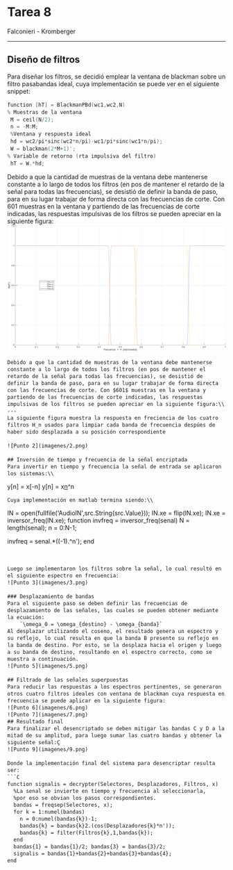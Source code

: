 # Tarea 8
Falconieri - Kromberger

---
## Diseño de filtros

 Para diseñar los filtros, se decidió emplear la ventana de blackman sobre un filtro pasabandas ideal, cuya implementación se puede ver en el siguiente snippet:
 
 ```C
function [hT] = BlackmanPBd(wc1,wc2,N)
% Muestras de la ventana
  M = ceil(N/2);
  n = -M:M;
  %Ventana y respuesta ideal
  hd = wc2/pi*sinc(wc2*n/pi)-wc1/pi*sinc(wc1*n/pi);
  W = blackman(2*M+1)';
% Variable de retorno (rta impulsiva del filtro)
  hT = W.*hd;
  ```
  
 Debido a que la cantidad de muestras de la ventana debe mantenerse constante a lo largo de todos los filtros (en pos de mantener el retardo de la señal para todas las frecuencias), se desistió de definir la banda de paso, para en su lugar trabajar de forma directa con las frecuencias de corte. Con $601$ muestras en la ventana y partiendo de las frecuencias de corte indicadas, las respuestas impulsivas de los filtros se pueden apreciar en la siguiente figura:
 ![Punto 2](imagenes/2.png)
```
Debido a que la cantidad de muestras de la ventana debe mantenerse constante a lo largo de todos los filtros (en pos de mantener el retardo de la señal para todas las frecuencias), se desistió de definir la banda de paso, para en su lugar trabajar de forma directa con las frecuencias de corte. Con $601$ muestras en la ventana y partiendo de las frecuencias de corte indicadas, las respuestas impulsivas de los filtros se pueden apreciar en la siguiente figura:\\
---
La siguiente figura muestra la respuesta en freciencia de los cuatro filtros H_n usados para limpiar cada banda de frecuencia despúes de haber sido desplazada a su posición correspondiente

![Punto 2](imagenes/2.png)

## Inversión de tiempo y frecuencia de la señal encriptada
Para invertir en tiempo y frecuencia la señal de entrada se aplicaron los sistemas:\\
```
y[n] = x[-n]
y[n] = x[n](-1)^n
```
Cuya implementación en matlab termina siendo:\\
```
IN = open(fullfile('AudioIN',src.String{src.Value}));
IN.xe = flip(IN.xe);
IN.xe = inversor_freq(IN.xe);
function invfreq = inversor_freq(senal)
  N = length(senal);
  n = 0:N-1;

  invfreq = senal.*((-1).^n');
end
```


Luego se implementaron los filtros sobre la señal, lo cual resultó en el siguiente espectro en frecuencia:
![Punto 3](imagenes/3.png)

### Desplazamiento de bandas
Para el siguiente paso se deben definir las frecuencias de desplazamiento de las señales, las cuales se pueden obtener mediante la ecuación:
    `\omega_0 = \omega_{destino} - \omega_{banda}`
Al desplazar utilizando el coseno, el resultado genera un espectro y su reflejo, lo cual resulta en que la banda B presente su reflejo en la banda de destino. Por esto, se la desplaza hacia el origen y luego a su banda de destino, resultando en el espectro correcto, como se muestra a continuación.
![Punto 5](imagenes/5.png)

## Filtrado de las señales superpuestas
Para reducir las respuestas a los espectros pertinentes, se generaron otros cuatro filtros ideales con ventana de blackman cuya respuesta en frecuencia se puede aplicar en la siguiente figura:
![Punto 6](imagenes/6.png)
![Punto 7](imagenes/7.png)
## Resultado final
Para finalizar el desencriptado se deben mitigar las bandas C y D a la mitad de su amplitud, para luego sumar las cuatro bandas y obtener la siguiente señal:Ç
![Punto 9](imagenes/9.png)

Donde la implementación final del sistema para desencriptar resulta ser:
```C
function signalis = decrypter(Selectores, Desplazadores, Filtros, x)
  %La senal se invierte en tiempo y frecuencia al seleccionarla,
  %por eso se obvian los pasos correspondientes.
  bandas = freqsep(Selectores, x);
  for k = 1:numel(bandas)
    n = 0:numel(bandas{k})-1;
    bandas{k} = bandas{k}2.(cos(Desplazadores{k}*n'));
    bandas{k} = filter(Filtros{k},1,bandas{k});
  end
  bandas{1} = bandas{1}/2; bandas{3} = bandas{3}/2;    
  signalis = bandas{1}+bandas{2}+bandas{3}+bandas{4};
end
```
